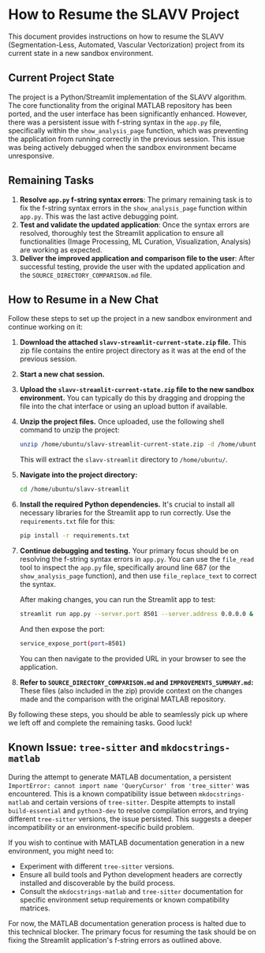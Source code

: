 # How to Resume the SLAVV Project

This document provides instructions on how to resume the SLAVV (Segmentation-Less, Automated, Vascular Vectorization) project from its current state in a new sandbox environment.

## Current Project State

The project is a Python/Streamlit implementation of the SLAVV algorithm. The core functionality from the original MATLAB repository has been ported, and the user interface has been significantly enhanced. However, there was a persistent issue with f-string syntax in the `app.py` file, specifically within the `show_analysis_page` function, which was preventing the application from running correctly in the previous session. This issue was being actively debugged when the sandbox environment became unresponsive.

## Remaining Tasks

1.  **Resolve `app.py` f-string syntax errors**: The primary remaining task is to fix the f-string syntax errors in the `show_analysis_page` function within `app.py`. This was the last active debugging point.
2.  **Test and validate the updated application**: Once the syntax errors are resolved, thoroughly test the Streamlit application to ensure all functionalities (Image Processing, ML Curation, Visualization, Analysis) are working as expected.
3.  **Deliver the improved application and comparison file to the user**: After successful testing, provide the user with the updated application and the `SOURCE_DIRECTORY_COMPARISON.md` file.

## How to Resume in a New Chat

Follow these steps to set up the project in a new sandbox environment and continue working on it:

1.  **Download the attached `slavv-streamlit-current-state.zip` file.** This zip file contains the entire project directory as it was at the end of the previous session.

2.  **Start a new chat session.**

3.  **Upload the `slavv-streamlit-current-state.zip` file to the new sandbox environment.** You can typically do this by dragging and dropping the file into the chat interface or using an upload button if available.

4.  **Unzip the project files.** Once uploaded, use the following shell command to unzip the project:
    ```bash
    unzip /home/ubuntu/slavv-streamlit-current-state.zip -d /home/ubuntu/
    ```
    This will extract the `slavv-streamlit` directory to `/home/ubuntu/`.

5.  **Navigate into the project directory:**
    ```bash
    cd /home/ubuntu/slavv-streamlit
    ```

6.  **Install the required Python dependencies.** It's crucial to install all necessary libraries for the Streamlit app to run correctly. Use the `requirements.txt` file for this:
    ```bash
    pip install -r requirements.txt
    ```

7.  **Continue debugging and testing.** Your primary focus should be on resolving the f-string syntax errors in `app.py`. You can use the `file_read` tool to inspect the `app.py` file, specifically around line 687 (or the `show_analysis_page` function), and then use `file_replace_text` to correct the syntax.

    After making changes, you can run the Streamlit app to test:
    ```bash
    streamlit run app.py --server.port 8501 --server.address 0.0.0.0 &
    ```
    And then expose the port:
    ```bash
    service_expose_port(port=8501)
    ```
    You can then navigate to the provided URL in your browser to see the application.

8.  **Refer to `SOURCE_DIRECTORY_COMPARISON.md` and `IMPROVEMENTS_SUMMARY.md`:** These files (also included in the zip) provide context on the changes made and the comparison with the original MATLAB repository.

By following these steps, you should be able to seamlessly pick up where we left off and complete the remaining tasks. Good luck!




## Known Issue: `tree-sitter` and `mkdocstrings-matlab`

During the attempt to generate MATLAB documentation, a persistent `ImportError: cannot import name 'QueryCursor' from 'tree_sitter'` was encountered. This is a known compatibility issue between `mkdocstrings-matlab` and certain versions of `tree-sitter`. Despite attempts to install `build-essential` and `python3-dev` to resolve compilation errors, and trying different `tree-sitter` versions, the issue persisted. This suggests a deeper incompatibility or an environment-specific build problem.

If you wish to continue with MATLAB documentation generation in a new environment, you might need to:
- Experiment with different `tree-sitter` versions.
- Ensure all build tools and Python development headers are correctly installed and discoverable by the build process.
- Consult the `mkdocstrings-matlab` and `tree-sitter` documentation for specific environment setup requirements or known compatibility matrices.

For now, the MATLAB documentation generation process is halted due to this technical blocker. The primary focus for resuming the task should be on fixing the Streamlit application's f-string errors as outlined above.

